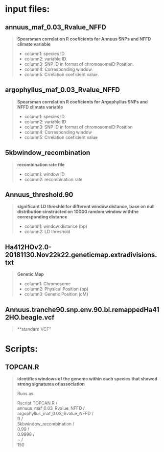 # input files:

## annuus_maf_0.03_Rvalue_NFFD

> **Spearsman correlation R coeficients for Annuus SNPs and NFFD climate variable** 
> - column1: species ID 
> - column2: variable ID.
> - column3: SNP ID in format of chromosomeID:Position.
> - column4: Corresponding window.
> - column5: Crrelation coeficient value.

## argophyllus_maf_0.03_Rvalue_NFFD

> **Spearsman correlation R coeficients for Argophyllus SNPs and NFFD climate variable**
> - column1: species ID
> - column2: variable ID
> - column3: SNP ID in format of chromosomeID:Position
> - column4: Corresponding window
> - column5: Crrelation coeficient value

## 5kbwindow_recombination

> **recombination rate file**
>  - column1: window ID
>  - column2: recombination rate

## Annuus_threshold.90

> **significant LD threshld for different window distance, base on null distribution cinstructed on 10000 random window withthe corresponding distance**
>  - column1: window distance (bp)
>  - column2: LD threshold

## Ha412HOv2.0-20181130.Nov22k22.geneticmap.extradivisions.txt

> **Genetic Map**
> - column1: Chromosome
> - column2: Physical Position (bp)
> - column3: Genetic Position (cM)

## Annuus.tranche90.snp.env.90.bi.remappedHa412HO.beagle.vcf

> **standard VCF"

# Scripts:

## TOPCAN.R

> **identifies windows of the genome within each species that showed strong signatures of association**
>
> Runs as:
> 
> Rscript TOPCAN.R /\
> annuus_maf_0.03_Rvalue_NFFD /\
> argophyllus_maf_0.03_Rvalue_NFFD /\
> R /\
> 5kbwindow_recombination /\
> 0.99 /\
> 0.9999 /\
> ~ /\
> 150


